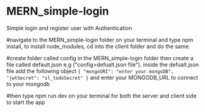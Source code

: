 # MERN_simple-login
Simple login and register user with Authentication 

#navigate to the MERN_simple-login folder on your terminal and
type npm install, to install node_modules, cd into the client folder and do the same.

#create folder called config in the MERN_simple-login folder then create a file called default.json e.g ("config>defualt.json file"). inside the defualt.json file add the following object `
{
  "mongoURI": "enter your mongoDB",
  "jwtSecret": "sl_todoSecret"
}
` and enter your MONGODB_URL to connect to your mongodb

#then type npm run dev on your terminal for both the server and client side to start the app

